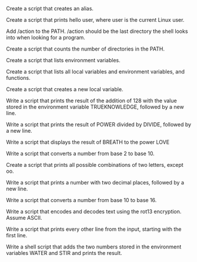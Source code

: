 Create a script that creates an alias.



Create a script that prints hello user, where user is the current Linux user.



Add /action to the PATH. /action should be the last directory the shell looks into when looking for a program.



Create a script that counts the number of directories in the PATH.



Create a script that lists environment variables.



Create a script that lists all local variables and environment variables, and functions.



Create a script that creates a new local variable.



Write a script that prints the result of the addition of 128 with the value stored in the environment variable TRUEKNOWLEDGE, followed by a new line.



Write a script that prints the result of POWER divided by DIVIDE, followed by a new line.



Write a script that displays the result of BREATH to the power LOVE



Write a script that converts a number from base 2 to base 10.



Create a script that prints all possible combinations of two letters, except oo.



Write a script that prints a number with two decimal places, followed by a new line.



Write a script that converts a number from base 10 to base 16.



Write a script that encodes and decodes text using the rot13 encryption. Assume ASCII.



Write a script that prints every other line from the input, starting with the first line.



Write a shell script that adds the two numbers stored in the environment variables WATER and STIR and prints the result.

